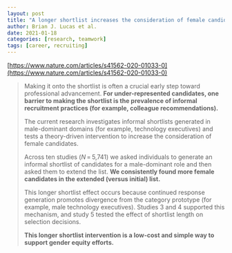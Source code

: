 ```yaml
---
layout: post
title: "A longer shortlist increases the consideration of female candidates in male-dominant domains"
author: Brian J. Lucas et al. 
date: 2021-01-18
categories: [research, teamwork]
tags: [career, recruiting]
---
```


[https://www.nature.com/articles/s41562-020-01033-0](https://www.nature.com/articles/s41562-020-01033-0)

> Making it onto the shortlist is often a crucial early step toward professional advancement. **For under-represented candidates, one barrier to making the shortlist is the prevalence of informal recruitment practices (for example, colleague recommendations).** 
>
> The current research investigates informal shortlists generated in male-dominant domains (for example, technology executives) and tests a theory-driven intervention to increase the consideration of female candidates. 
>
> Across ten studies (*N* = 5,741) we asked individuals to generate an informal shortlist of candidates for a male-dominant role and then asked them to extend the list. **We consistently found more female candidates in the extended (versus initial) list.** 
>
> This longer shortlist effect occurs because continued response generation promotes divergence from the category prototype (for example, male technology executives). Studies 3 and 4 supported this mechanism, and study 5 tested the effect of shortlist length on selection decisions. 
>
> **This longer shortlist intervention is a low-cost and simple way to support gender equity efforts.**

